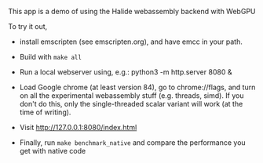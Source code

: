 This app is a demo of using the Halide webassembly backend with WebGPU

To try it out,

- install emscripten (see emscripten.org), and have emcc in your path.

- Build with `make all`

- Run a local webserver using, e.g.: python3 -m http.server 8080 &

- Load Google chrome (at least version 84), go to chrome://flags, and turn on all the experimental webassembly stuff (e.g. threads, simd). If you don't do this, only the single-threaded scalar variant will work (at the time of writing).

- Visit http://127.0.0.1:8080/index.html

- Finally, run `make benchmark_native` and compare the performance you get with native code
